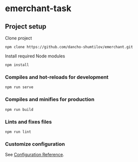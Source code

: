 # emerchant-task

## Project setup

Clone project
```
npm clone https://github.com/dancho-shumtilov/emerchant.git
```
Install required Node modules
```
npm install
```

### Compiles and hot-reloads for development
```
npm run serve
```

### Compiles and minifies for production
```
npm run build
```

### Lints and fixes files
```
npm run lint
```

### Customize configuration
See [Configuration Reference](https://cli.vuejs.org/config/).
